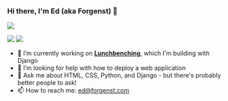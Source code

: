 ### Hi there, I'm Ed (aka Forgenst) 👋

![](https://img.shields.io/github/followers/emason54?label=Follow%20Me%21)

<!--
**forgenst/forgenst** is a ✨ _special_ ✨ repository because its `README.md` (this file) appears on your GitHub profile.

Here are some ideas to get you started: -->

![](https://ghstats.forgenst.com/api?username=emason54&show_icons=true&count_private=true&theme=nord)
![](https://ghstats.forgenst.com/api/top-langs/?username=emason54&layout=compact&theme=nord)

- 🔭 I’m currently working on [**Lunchbenching**](https://github.com/lunchbenching), which I'm building with Django
- 🤔 I’m looking for help with how to deploy a web application
- 💬 Ask me about HTML, CSS, Python, and Django - but there's probably better people to ask!
- 📫 How to reach me: [ed@forgenst.com](mailto:ed@forgenst.com)
